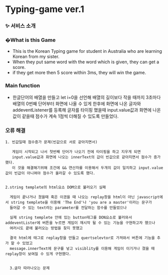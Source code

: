 # Typing-game ver.1

### ✨ 서비스 소개

### �What is this Game
 - This is the Korean Typing game for student in Australia who are learning Korean from my sister.
 - When they put same word with the word which is given, they can get a score.
 - if they get more then 5 score within 3ms, they will win the game.
 


### Main function
 - 한글단어의 배열을 만들고 
 let i=0을 선언해 배열의 길이보다 작을 때까지 3초마다 배열의 0번째 단어부터 화면에 나올 수 있게 한후에
 화면에 나온 글자와 addeventListener를 등록해 글자를 타이핑 했을때 input.value값과 화면에 나온 값이 같을때
 점수가 계속 1점씩 더해질 수 있도록 만들었다.
 


### 오류 해결


    1. 빈값일때 점수증가 문제(빈값으로 서로 같아지면서)
    
       게임이 시작되고 나서 첫번째 단어가 나오기 전에 타이핑을 하고 지우게 되면 
       input.value값과 화면에 나오는 innerText의 값이 빈값으로 같아지면서 점수가 증가했다.
       이 것을 해결해기위해 조건에 && 연산자를 이용해서 두개의 값이 일치하고 input.value값이 빈값이 아니여야 점수가 올라갈 수 있도록 했다.
       
    
    2.string templete의 html요소 DOM으로 불러오기 실패
      
      게임이 끝나거나 졌을때 혹은 이겼을 때 나오는 replay창을 html이 아닌 javascript에서 string templete을 이용해 'The End'나 'you are a master'이라는 문구가 
      들어갈 수 있는 text라는 parameter를 전달하는 함수를 만들었으나 
      
      실제 string templete 안에 있는 button태그를 DON요소로 불러와서 addeventLister에 버튼을 누르면 게임이 재시작 될 수 있는 기능을 구현하고자 했으나 
      여러시도 끝에 불러오는 방법을 찾지 못했고 
      
      결국 html에 태그로 replay창을 만들고 quertselevtor로 가져와서 버튼에 기능을 추가 할 수 있었고
      message.innerText에 문구를 넣고 visiblity를 이용해 게임이 이기거나 졌을 때 replay창이 보여질 수 있게 구현했다.
      
      
      3.글자 따라나오는 문제
 
